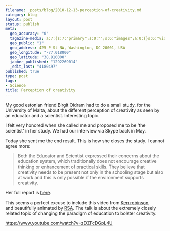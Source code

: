 ```yaml
--- 
filename: _posts/blog/2010-12-13-perception-of-creativity.md
category: blog
layout: post
status: publish
meta: 
  geo_accuracy: "0"
  tagazine-media: a:7:{s:7:"primary";s:0:"";s:6:"images";a:0:{}s:6:"videos";a:0:{}s:11:"image_count";s:1:"0";s:6:"author";s:7:"4180497";s:7:"blog_id";s:7:"8438084";s:9:"mod_stamp";s:19:"2010-12-13 19:36:53";}
  geo_public: "1"
  geo_address: 425 P St NW, Washington, DC 20001, USA
  geo_longitude: "-77.018000"
  geo_latitude: "38.910000"
  jabber_published: "1292269014"
  _edit_last: "4180497"
published: true
type: post
tags: 
- Science
title: Perception of creativity
---
```

My good estonian friend Birgit Oidram had to do a small study, for the University of Malta, about the different perception of creativity as seen by an educator and a scientist. Interesting topic.

I felt very honored when she called me and proposed me to be 'the scientist' in her study. We had our interview via Skype back in May.

Today she sent me the end result. This is how she closes the study. I cannot agree more:

<!-- p.p1 {margin: 0.0px 0.0px 0.0px 0.0px; font: 10.4px Times} -->
<blockquote>Both the Educator and Scientist expressed their concerns about the education system, which traditionally does not encourage creative thinking or enhancement of practical skills. They believe that creativity needs to be present not only in the schooling stage but also at work and this is only possible if the environment supports creativity.</blockquote>
<!--more-->

Her full report is <a href="https://nasonurb.files.wordpress.com/2010/12/perception-of-creativiy.pdf">here</a>.

This seems a perfect excuse to include this video from <a href="https://en.wikipedia.org/wiki/Ken_Robinson_(British_author)">Ken robinson</a>, and beautifully animated by <a href="https://www.thersa.org/">RSA</a>. The talk is about the extremely closely related topic of changing the paradigm of education to bolster creativity.

https://www.youtube.com/watch?v=zDZFcDGpL4U
